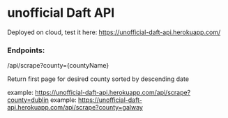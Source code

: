 # unofficial Daft API

Deployed on cloud, test it here: https://unofficial-daft-api.herokuapp.com/

### Endpoints:
/api/scrape?county={countyName}

Return first page for desired county sorted by descending date

example: https://unofficial-daft-api.herokuapp.com/api/scrape?county=dublin
example: https://unofficial-daft-api.herokuapp.com/api/scrape?county=galway
